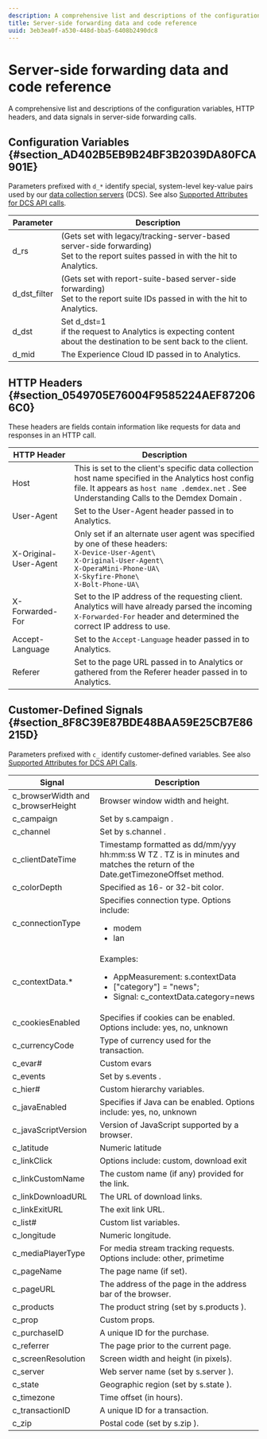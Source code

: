 ```yaml
---
description: A comprehensive list and descriptions of the configuration variables, HTTP headers, and data signals in server-side forwarding calls.
title: Server-side forwarding data and code reference
uuid: 3eb3ea0f-a530-448d-bba5-6408b2490dc8
---
```


# Server-side forwarding data and code reference

A comprehensive list and descriptions of the configuration variables, HTTP headers, and data signals in server-side forwarding calls.

## Configuration Variables {#section_AD402B5EB9B24BF3B2039DA80FCA901E}

Parameters prefixed with `d_*` identify special, system-level key-value pairs used by our [data collection servers](https://marketing.adobe.com/resources/help/en_US/aam/c_compcollect.html) (DCS). See also [Supported Attributes for DCS API calls](https://marketing.adobe.com/resources/help/en_US/aam/dcs-keys.html).

|Parameter|Description|
|--- |--- |
|d_rs|(Gets set with legacy/tracking-server-based server-side forwarding) <br>Set to the report suites passed in with the hit to Analytics.|
|d_dst_filter|(Gets set with report-suite-based server-side forwarding)  <br>Set to the report suite IDs passed in with the hit to Analytics.|
|d_dst|Set  d_dst=1  <br>if the request to Analytics is expecting content about the destination to be sent back to the client.|
|d_mid|The Experience Cloud ID passed in to Analytics.|

## HTTP Headers {#section_0549705E76004F9585224AEF872066C0}

These headers are fields contain information like requests for data and responses in an HTTP call.

<!-- Meike, missing link in table below: "See Understanding Calls to the Demdex Domain" -->

|HTTP Header|Description|
|--- |--- |
|Host|This is set to the client's specific data collection host name specified in the Analytics host config file. It appears as   `host name .demdex.net` .  See  Understanding Calls to the Demdex Domain .|
|User-Agent|Set to the User-Agent header passed in to Analytics.|
|X-Original-User-Agent|Only set if an alternate user agent was specified by one of these headers: </br>`X-Device-User-Agent\ `  </br>`X-Original-User-Agent\`   </br>`X-OperaMini-Phone-UA\`   </br>`X-Skyfire-Phone\`    </br>`X-Bolt-Phone-UA\`|
|X-Forwarded-For|Set to the IP address of the requesting client. Analytics will have already parsed the incoming  `X-Forwarded-For`  header and determined the correct IP address to use.|
|Accept-Language|Set to the  `Accept-Language`  header passed in to Analytics.|
|Referer|Set to the page URL passed in to Analytics or gathered from the  Referer  header passed in to Analytics.|

## Customer-Defined Signals {#section_8F8C39E87BDE48BAA59E25CB7E86215D}

Parameters prefixed with `c_` identify customer-defined variables. See also [Supported Attributes for DCS API Calls](https://marketing.adobe.com/resources/help/en_US/aam/dcs-keys.html).

| Signal | Description |
|--- |--- |
|c_browserWidth  and  c_browserHeight|Browser window width and height.|
|c_campaign|Set by  s.campaign .|
|c_channel|Set by  s.channel .|
|c_clientDateTime|Timestamp formatted as   dd/mm/yyy hh:mm:ss  W TZ .    TZ  is in minutes and matches the return of the  Date.getTimezoneOffset  method.|
|c_colorDepth|Specified as 16- or 32-bit color.|
|c_connectionType|Specifies connection type. Options include:<ul><li>modem</li><li>lan</li></ul>|
|c_contextData.*|Examples:<ul><li>AppMeasurement: s.contextData</li><li>["category"] = "news";</li><li>Signal:  c_contextData.category=news</li></ul>|
|c_cookiesEnabled|Specifies if cookies can be enabled. Options include: yes, no, unknown|
|c_currencyCode|Type of currency used for the transaction.|
|c_evar#|Custom evars|
|c_events|Set by  s.events .|
|c_hier#|Custom hierarchy variables.|
|c_javaEnabled|Specifies if Java can be enabled. Options include: yes, no, unknown|
|c_javaScriptVersion|Version of JavaScript supported by a browser.|
|c_latitude|Numeric latitude|
|c_linkClick|Options include: custom, download exit|
|c_linkCustomName|The custom name (if any) provided for the link.|
|c_linkDownloadURL|The URL of download links.|
|c_linkExitURL|The exit link URL.|
|c_list#|Custom list variables.|
|c_longitude|Numeric longitude.|
|c_mediaPlayerType|For media stream tracking requests. Options include:  other, primetime|
|c_pageName|The page name (if set).|
|c_pageURL|The address of the page in the address bar of the browser.|
|c_products|The product string (set by  s.products ).|
|c_prop|Custom props.|
|c_purchaseID|A unique ID for the purchase.|
|c_referrer|The page prior to the current page.|
|c_screenResolution|Screen width and height (in pixels).|
|c_server|Web server name (set by  s.server ).|
|c_state|Geographic region (set by  s.state ).|
|c_timezone|Time offset (in hours).|
|c_transactionID|A unique ID for a transaction.|
|c_zip|Postal code (set by  s.zip ).|

